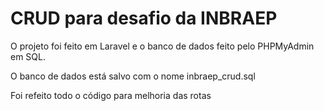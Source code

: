 <div class="center"><h1>CRUD para desafio da INBRAEP</h1></div>

<p>O projeto foi feito em Laravel e o banco de dados feito pelo PHPMyAdmin em SQL.</p>
<p>O banco de dados está salvo com o nome inbraep_crud.sql</p>
<p>Foi refeito todo o código para melhoria das rotas</p>